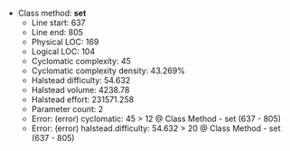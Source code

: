 * Class method: **set**
   * Line start: 637
   * Line end: 805
   * Physical LOC: 169
   * Logical LOC: 104
   * Cyclomatic complexity: 45
   * Cyclomatic complexity density: 43.269%
   * Halstead difficulty: 54.632
   * Halstead volume: 4238.78
   * Halstead effort: 231571.258
   * Parameter count: 2
   * Error: (error) cyclomatic: 45 &gt; 12 @ Class Method - set (637 - 805)
   * Error: (error) halstead.difficulty: 54.632 &gt; 20 @ Class Method - set (637 - 805)
